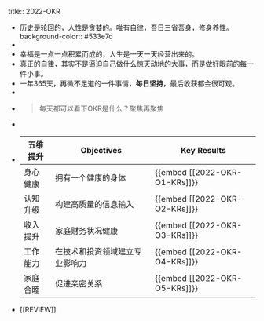 title:: 2022-OKR

- 历史是轮回的，人性是贪婪的。唯有自律，吾日三省吾身，修身养性。
  background-color:: #533e7d
-
- 幸福是一点一点积累而成的，人生是一天一天经营出来的。
- 真正的自律，其实不是逼迫自己做什么惊天动地的大事，而是做好眼前的每一件小事。
- 一年365天，再微不足道的一件事情，**每日坚持**，最后收获都会很可观。
-
- > 每天都可以看下OKR是什么？聚焦再聚焦
-
- | 五维提升 | Objectives | Key Results |
  |-|-|-|
  | 身心健康 | 拥有一个健康的身体 | {{embed [[2022-OKR-O1-KRs]]}} |
  | 认知升级 | 构建高质量的信息输入 | {{embed [[2022-OKR-O2-KRs]]}} |
  | 收入提升 | 家庭财务状况健康 | {{embed [[2022-OKR-O3-KRs]]}} |
  | 工作能力 | 在技术和投资领域建立专业影响力 | {{embed [[2022-OKR-O4-KRs]]}} |
  | 家庭合睦 | 促进亲密关系 | {{embed [[2022-OKR-O5-KRs]]}} |
- [[REVIEW]]